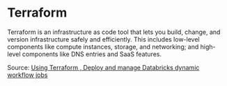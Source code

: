

# Terraform

Terraform is an infrastructure as code tool that lets you build, change, and version infrastructure safely and efficiently. This includes low-level components like compute instances, storage, and networking; and high-level components like DNS entries and SaaS features.

Source:
[Using Terraform , Deploy and manage Databricks dynamic workflow jobs](https://medium.com/@singh.sanjiv/using-terraform-dynamically-deploy-databricks-workflow-14e86e635774)

